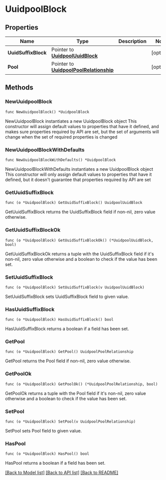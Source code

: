 # UuidpoolBlock

## Properties

Name | Type | Description | Notes
------------ | ------------- | ------------- | -------------
**UuidSuffixBlock** | Pointer to [**UuidpoolUuidBlock**](uuidpool.UuidBlock.md) |  | [optional] 
**Pool** | Pointer to [**UuidpoolPoolRelationship**](uuidpool.Pool.Relationship.md) |  | [optional] 

## Methods

### NewUuidpoolBlock

`func NewUuidpoolBlock() *UuidpoolBlock`

NewUuidpoolBlock instantiates a new UuidpoolBlock object
This constructor will assign default values to properties that have it defined,
and makes sure properties required by API are set, but the set of arguments
will change when the set of required properties is changed

### NewUuidpoolBlockWithDefaults

`func NewUuidpoolBlockWithDefaults() *UuidpoolBlock`

NewUuidpoolBlockWithDefaults instantiates a new UuidpoolBlock object
This constructor will only assign default values to properties that have it defined,
but it doesn't guarantee that properties required by API are set

### GetUuidSuffixBlock

`func (o *UuidpoolBlock) GetUuidSuffixBlock() UuidpoolUuidBlock`

GetUuidSuffixBlock returns the UuidSuffixBlock field if non-nil, zero value otherwise.

### GetUuidSuffixBlockOk

`func (o *UuidpoolBlock) GetUuidSuffixBlockOk() (*UuidpoolUuidBlock, bool)`

GetUuidSuffixBlockOk returns a tuple with the UuidSuffixBlock field if it's non-nil, zero value otherwise
and a boolean to check if the value has been set.

### SetUuidSuffixBlock

`func (o *UuidpoolBlock) SetUuidSuffixBlock(v UuidpoolUuidBlock)`

SetUuidSuffixBlock sets UuidSuffixBlock field to given value.

### HasUuidSuffixBlock

`func (o *UuidpoolBlock) HasUuidSuffixBlock() bool`

HasUuidSuffixBlock returns a boolean if a field has been set.

### GetPool

`func (o *UuidpoolBlock) GetPool() UuidpoolPoolRelationship`

GetPool returns the Pool field if non-nil, zero value otherwise.

### GetPoolOk

`func (o *UuidpoolBlock) GetPoolOk() (*UuidpoolPoolRelationship, bool)`

GetPoolOk returns a tuple with the Pool field if it's non-nil, zero value otherwise
and a boolean to check if the value has been set.

### SetPool

`func (o *UuidpoolBlock) SetPool(v UuidpoolPoolRelationship)`

SetPool sets Pool field to given value.

### HasPool

`func (o *UuidpoolBlock) HasPool() bool`

HasPool returns a boolean if a field has been set.


[[Back to Model list]](../README.md#documentation-for-models) [[Back to API list]](../README.md#documentation-for-api-endpoints) [[Back to README]](../README.md)


